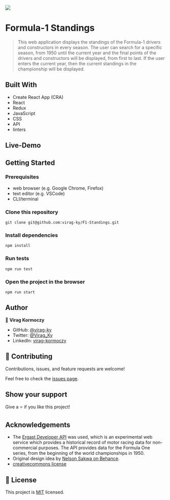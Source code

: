 ![](https://img.shields.io/badge/Microverse-blueviolet)

# Formula-1 Standings

> This web application displays the standings of the Formula-1 drivers and constructors in every season. The user can search for a specific season, from 1950 until the current year and the final points of the drivers and constructors will be displayed, from first to last. If the user enters the current year, then the current standings in the championship will be displayed.

## Built With

- Create React App (CRA)
- React
- Redux
- JavaScript
- CSS
- API
- linters

## Live-Demo

## Getting Started

### Prerequisites

- web browser (e.g. Google Chrome, Firefox)
- text editor (e.g. VSCode)
- CLI/terminal

### Clone this repository

```
git clone git@github.com:virag-ky/F1-Standings.git
```

### Install dependencies

```
npm install
```

### Run tests

```
npm run test
```

### Open the project in the browser

```
npm run start
```

## Author

👤 **Virag Kormoczy**

- GitHub: [@virag-ky](https://github.com/virag-ky)
- Twitter: [@Virag_Ky](https://twitter.com/Virag_Ky)
- LinkedIn: [virag-kormoczy](https://linkedin.com/in/virag-kormoczy)

## 🤝 Contributing

Contributions, issues, and feature requests are welcome!

Feel free to check the [issues page](../../issues/).

## Show your support

Give a ⭐️ if you like this project!

## Acknowledgements

- The [Ergast Developer API](http://ergast.com/mrd/) was used, which is an experimental web service which provides a historical record of motor racing data for non-commercial purposes. The API provides data for the Formula One series, from the beginning of the world championships in 1950.
- Original design idea by [Nelson Sakwa on Behance](https://www.behance.net/sakwadesignstudio).
- [creativecommons license](https://creativecommons.org/licenses/by-nc/4.0/)

## 📝 License

This project is [MIT](./MIT.md) licensed.
